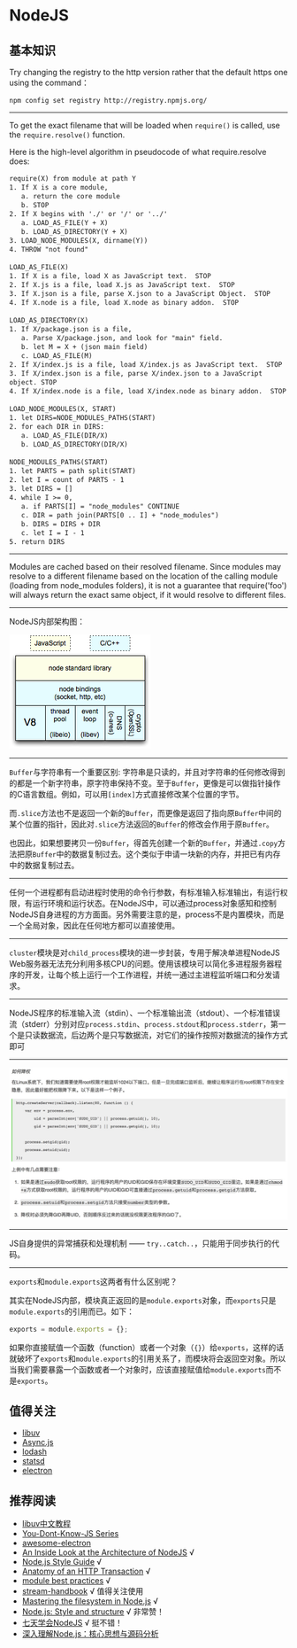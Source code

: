 # NodeJS

## 基本知识

Try changing the registry to the http version rather that the default https one using the command：

```shell
npm config set registry http://registry.npmjs.org/
```

------

To get the exact filename that will be loaded when `require()` is called, use the `require.resolve()` function.

Here is the high-level algorithm in pseudocode of what require.resolve does:

```
require(X) from module at path Y
1. If X is a core module,
   a. return the core module
   b. STOP
2. If X begins with './' or '/' or '../'
   a. LOAD_AS_FILE(Y + X)
   b. LOAD_AS_DIRECTORY(Y + X)
3. LOAD_NODE_MODULES(X, dirname(Y))
4. THROW "not found"

LOAD_AS_FILE(X)
1. If X is a file, load X as JavaScript text.  STOP
2. If X.js is a file, load X.js as JavaScript text.  STOP
3. If X.json is a file, parse X.json to a JavaScript Object.  STOP
4. If X.node is a file, load X.node as binary addon.  STOP

LOAD_AS_DIRECTORY(X)
1. If X/package.json is a file,
   a. Parse X/package.json, and look for "main" field.
   b. let M = X + (json main field)
   c. LOAD_AS_FILE(M)
2. If X/index.js is a file, load X/index.js as JavaScript text.  STOP
3. If X/index.json is a file, parse X/index.json to a JavaScript object. STOP
4. If X/index.node is a file, load X/index.node as binary addon.  STOP

LOAD_NODE_MODULES(X, START)
1. let DIRS=NODE_MODULES_PATHS(START)
2. for each DIR in DIRS:
   a. LOAD_AS_FILE(DIR/X)
   b. LOAD_AS_DIRECTORY(DIR/X)

NODE_MODULES_PATHS(START)
1. let PARTS = path split(START)
2. let I = count of PARTS - 1
3. let DIRS = []
4. while I >= 0,
   a. if PARTS[I] = "node_modules" CONTINUE
   c. DIR = path join(PARTS[0 .. I] + "node_modules")
   b. DIRS = DIRS + DIR
   c. let I = I - 1
5. return DIRS
```

------

Modules are cached based on their resolved filename. Since modules may resolve to a different filename based on the location of the calling module (loading from node_modules folders), it is not a guarantee that require('foo') will always return the exact same object, if it would resolve to different files.

------

NodeJS内部架构图：

![node-internal-arch](./media/nodejsarch.png)

------

`Buffer`与字符串有一个重要区别: 字符串是只读的，并且对字符串的任何修改得到的都是一个新字符串，原字符串保持不变。至于`Buffer`，更像是可以做指针操作的C语言数组。例如，可以用`[index]`方式直接修改某个位置的字节。

而`.slice`方法也不是返回一个新的`Buffer`，而更像是返回了指向原`Buffer`中间的某个位置的指针，因此对`.slice`方法返回的`Buffer`的修改会作用于原`Buffer`。

也因此，如果想要拷贝一份`Buffer`，得首先创建一个新的`Buffer`，并通过`.copy`方法把原`Buffer`中的数据复制过去。这个类似于申请一块新的内存，并把已有内存中的数据复制过去。

------

任何一个进程都有启动进程时使用的命令行参数，有标准输入标准输出，有运行权限，有运行环境和运行状态。在NodeJS中，可以通过process对象感知和控制NodeJS自身进程的方方面面。另外需要注意的是，process不是内置模块，而是一个全局对象，因此在任何地方都可以直接使用。

------

`cluster`模块是对`child_process`模块的进一步封装，专用于解决单进程NodeJS Web服务器无法充分利用多核CPU的问题。使用该模块可以简化多进程服务器程序的开发，让每个核上运行一个工作进程，并统一通过主进程监听端口和分发请求。

------

NodeJS程序的标准输入流（stdin）、一个标准输出流（stdout）、一个标准错误流（stderr）分别对应`process.stdin`、`process.stdout`和`process.stderr`，第一个是只读数据流，后边两个是只写数据流，对它们的操作按照对数据流的操作方式即可

------

![](media/14517882569110.jpg)

------

JS自身提供的异常捕获和处理机制 —— `try..catch..`，只能用于同步执行的代码。

------

`exports`和`module.exports`这两者有什么区别呢？

其实在NodeJS内部，模块真正返回的是`module.exports`对象，而`exports`只是`module.exports`的引用而已。如下：

```javascript
exports = module.exports = {};
```

如果你直接赋值一个函数（function）或者一个对象（`{}`）给`exports`，这样的话就破坏了`exports`和`module.exports`的引用关系了，而模块将会返回空对象。所以当我们需要暴露一个函数或者一个对象时，应该直接赋值给`module.exports`而不是`exports`。

## 值得关注

- [libuv](http://libuv.org/)
- [Async.js](https://github.com/caolan/async)
- [lodash](https://lodash.com)
- [statsd](https://github.com/etsy/statsd)
- [electron](https://github.com/atom/electron)

## 推荐阅读

- [libuv中文教程](http://luohaha.github.io/Chinese-uvbook/)
- [You-Dont-Know-JS Series](https://github.com/getify/You-Dont-Know-JS)
- [awesome-electron](https://github.com/sindresorhus/awesome-electron)
- [An Inside Look at the Architecture of NodeJS](http://mcgill-csus.github.io/student_projects/Submission2.pdf) √
- [Node.js Style Guide](https://github.com/felixge/node-style-guide) √
- [Anatomy of an HTTP Transaction](https://nodejs.org/en/docs/guides/anatomy-of-an-http-transaction/) √
- [module best practices](https://github.com/mattdesl/module-best-practices) √
- [stream-handbook](https://github.com/substack/stream-handbook) √ 值得关注使用
- [Mastering the filesystem in Node.js](https://medium.com/@yoshuawuyts/mastering-the-filesystem-in-node-js-4706b7cb0801#.dermpbiul) √
- [Node.js: Style and structure](http://caolan.org/posts/nodejs_style_and_structure/) √ 非常赞！
- [七天学会NodeJS](http://nqdeng.github.io/7-days-nodejs/) √ 挺不错！
- [深入理解Node.js：核心思想与源码分析](https://yjhjstz.gitbooks.io/deep-into-node/content/)


